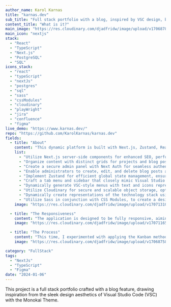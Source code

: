 ```yaml
---
author_name: Karol Karnas
title: "karnas.dev"
sub_title: "Full stack portfolio with a blog, inspired by VSC design, built using Next.js."
content_title: "What is it?"
main_image: "https://res.cloudinary.com/djadfridw/image/upload/v1706878975/spp0rjysnfk30vb3rpqc.jpg"
main_icon: "nextjs"
stack:
  - "React"
  - "TypeScript"
  - "Next.js"
  - "PostgreSQL"
  - "SQL"
icons_stack:
  - "react"
  - "typeScript"
  - "nextJs"
  - "postgres"
  - "sql"
  - "sass"
  - "cssModules"
  - "cloudinary"
  - "playWright"
  - "jira"
  - "confluence"
  - "figma"
live_demo: "https://www.karnas.dev/"
repo: "https://github.com/KarolKarnas/karnas.dev"
fields:
  - title: "About"
    content: "This dynamic platform is built with Next.js, Zustand, React, TypeScript, PostgreSQL, Sass, CSS modules, and more. The app key features:"
    list:
      - "Utilize Next.js server-side components for enhanced SEO, performance and dynamic rendering"
      - "Organize content with distinct grids for projects and blog posts, providing visual clarity"
      - "Create a secure admin panel with Next Auth for seamless authentication and management"
      - "Enable administrators to create, edit, and delete blog posts and portfolio items after logging in"
      - "Implement Zustand for efficient global state management, ensuring a consistent user experience"
      - "Craft a tab menu and sidebar that closely mimic Visual Studio Code (VSC) behavior, enhancing user navigation"
      - "Dynamically generate VSC-style menus with text and icons representing file extensions for an intuitive interface"
      - "Utilize Cloudinary for secure and scalable object storage, optimizing media file handling"
      - "Dynamically create representations of the technology stack using icons or icons with titles, providing insights into the project's architecture"
      - "Utilize Sass in conjunction with CSS Modules, to create a design system and modular styled components. This combination allows for a structured and scalable approach to styling, ensuring consistency and reusability across the application"
    image: "https://res.cloudinary.com/djadfridw/image/upload/v1707131042/pm7f1szandr9c661l3pf.jpg"

  - title: "The Responsiveness"
    content: "The application is designed to be fully responsive, aiming to maintain a consistent user experience across different screen sizes. The goal is to provide a practical and user-friendly interface on par with Visual Studio Code (VSC) across all devices."
    image: "https://res.cloudinary.com/djadfridw/image/upload/v1707116567/anvrceff2msqke1oanep.jpg"

  - title: "The Process"
    content: "This time, I experimented with applying the Kanban methodology to my personal workflow. I utilized Jira for planning and tracked my progress using a Kanban Board. Additionally, I designed crucial elements in Figma. Subsequently, I initiated the development process, meticulously monitoring my progress, creating and managing tasks, and categorizing them as 'TO DO', 'IN PROGRESS' or 'DONE'. The application has been successfully published as an MVP. Currently, I am conducting thorough testing using Playwright, reviewing and addressing any errors, and continuously refining the design for optimal performance."
    image: "https://res.cloudinary.com/djadfridw/image/upload/v1706875858/yvyahqv24mm0ta8s0uf1.jpg"

category: "FullStack"
tags:
  - "NextJs"
  - "TypeScript"
  - "Figma"
date: "2024-01-06"
---
```


This project is a full stack portfolio crafted with a blog feature, drawing inspiration from the sleek design aesthetics of Visual Studio Code (VSC) with the Monokai Theme.
